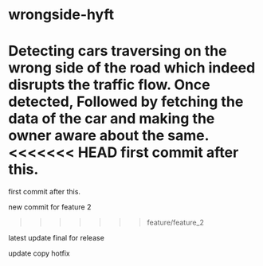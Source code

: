 # wrongside-hyft
Detecting cars traversing on the wrong side of the road which indeed disrupts the traffic flow. Once detected, Followed by fetching the data of the car and making the owner aware about the same. 
<<<<<<< HEAD
first commit after this.
=======
first commit after this.

new commit for feature 2
>>>>>>> feature/feature_2

latest update final for release

update copy hotfix